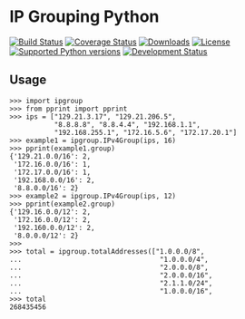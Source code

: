IP Grouping Python
==================
[![Build
Status](https://travis-ci.org/RyPeck/python-ipgroup.svg?branch=master)](https://travis-ci.org/RyPeck/python-ipgroup) [![Coverage
Status](https://coveralls.io/repos/RyPeck/python-ipgroup/badge.png)](https://coveralls.io/r/RyPeck/python-ipgroup) [![Downloads](https://pypip.in/download/ipgroup/badge.svg)](https://pypi.python.org/pypi/ipgroup/ ) [![License](https://pypip.in/license/ipgroup/badge.svg)](https://pypi.python.org/pypi/ipgroup/) [![Supported Python versions](https://pypip.in/py_versions/ipgroup/badge.svg)](https://pypi.python.org/pypi/ipgroup/) [![Development Status](https://pypip.in/status/ipgroup/badge.svg)](https://pypi.python.org/pypi/ipgroup/)

## Usage

```
>>> import ipgroup
>>> from pprint import pprint
>>> ips = ["129.21.3.17", "129.21.206.5", 
           "8.8.8.8", "8.8.4.4", "192.168.1.1",
           "192.168.255.1", "172.16.5.6", "172.17.20.1"]
>>> example1 = ipgroup.IPv4Group(ips, 16)
>>> pprint(example1.group)
{'129.21.0.0/16': 2,
 '172.16.0.0/16': 1,
 '172.17.0.0/16': 1,
 '192.168.0.0/16': 2,
 '8.8.0.0/16': 2}
>>> example2 = ipgroup.IPv4Group(ips, 12)
>>> pprint(example2.group)
{'129.16.0.0/12': 2, 
 '172.16.0.0/12': 2, 
 '192.160.0.0/12': 2, 
 '8.0.0.0/12': 2}
>>> 
>>> total = ipgroup.totalAddresses(["1.0.0.0/8",
...                                  "1.0.0.0/4",
...                                  "2.0.0.0/8",
...                                  "2.0.0.0/16",
...                                  "2.1.1.0/24",
...                                  "1.0.0.0/16",
>>> total
268435456
```
